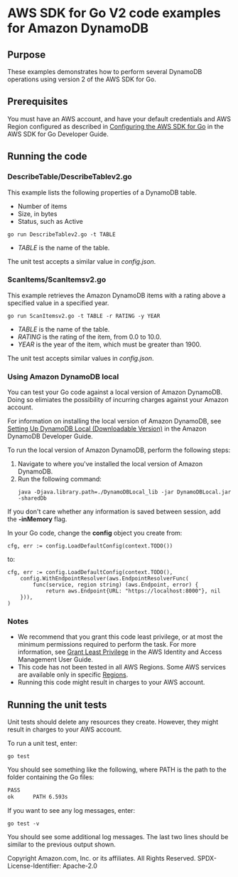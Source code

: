 # AWS SDK for Go V2 code examples for Amazon DynamoDB

## Purpose

These examples demonstrates how to perform several DynamoDB operations
using version 2 of the AWS SDK for Go.

## Prerequisites

You must have an AWS account, and have your default credentials and AWS Region
configured as described in
[Configuring the AWS SDK for Go](https://docs.aws.amazon.com/sdk-for-go/v1/developer-guide/configuring-sdk.html)
in the AWS SDK for Go Developer Guide.

## Running the code

### DescribeTable/DescribeTablev2.go

This example lists the following properties of a DynamoDB table.

- Number of items
- Size, in bytes
- Status, such as Active

`go run DescribeTablev2.go -t TABLE`

- _TABLE_ is the name of the table.

The unit test accepts a similar value in _config.json_.

### ScanItems/ScanItemsv2.go

This example retrieves the Amazon DynamoDB items with a rating above a specified value
in a specified year.

`go run ScanItemsv2.go -t TABLE -r RATING -y YEAR`

- _TABLE_ is the name of the table.
- _RATING_ is the rating of the item, from 0.0 to 10.0.
- _YEAR_ is the year of the item, which must be greater than 1900.

The unit test accepts similar values in _config.json_.

### Using Amazon DynamoDB local

You can test your Go code against a local version of Amazon DynamoDB.
Doing so elimiates the possibility of incurring charges against your Amazon account.

For information on installing the local version of Amazon DynamoDB, see
[Setting Up DynamoDB Local (Downloadable Version)](https://docs.aws.amazon.com/amazondynamodb/latest/developerguide/DynamoDBLocal.html)
in the Amazon DynamoDB Developer Guide.

To run the local version of Amazon DynamoDB, perform the following steps:

1. Navigate to where you've installed the local version of Amazon DynamoDB.
1. Run the following command:
   ```
   java -Djava.library.path=./DynamoDBLocal_lib -jar DynamoDBLocal.jar -sharedDb
   ```
If you don't care whether any information is saved between session, add the **-inMemory** flag.  

In your Go code, change the **config** object you create from:
```
cfg, err := config.LoadDefaultConfig(context.TODO())
```
to:
```
cfg, err := config.LoadDefaultConfig(context.TODO(),
    config.WithEndpointResolver(aws.EndpointResolverFunc(
        func(service, region string) (aws.Endpoint, error) {
            return aws.Endpoint{URL: "https://localhost:8000"}, nil
    })),
)
```

### Notes

- We recommend that you grant this code least privilege,
  or at most the minimum permissions required to perform the task.
  For more information, see
  [Grant Least Privilege](https://docs.aws.amazon.com/IAM/latest/UserGuide/best-practices.html#grant-least-privilege)
  in the AWS Identity and Access Management User Guide.
- This code has not been tested in all AWS Regions.
  Some AWS services are available only in specific
  [Regions](https://aws.amazon.com/about-aws/global-infrastructure/regional-product-services).
- Running this code might result in charges to your AWS account.

## Running the unit tests

Unit tests should delete any resources they create.
However, they might result in charges to your
AWS account.

To run a unit test, enter:

`go test`

You should see something like the following,
where PATH is the path to the folder containing the Go files:

```sh
PASS
ok      PATH 6.593s
```

If you want to see any log messages, enter:

`go test -v`

You should see some additional log messages.
The last two lines should be similar to the previous output shown.

Copyright Amazon.com, Inc. or its affiliates. All Rights Reserved. SPDX-License-Identifier: Apache-2.0
